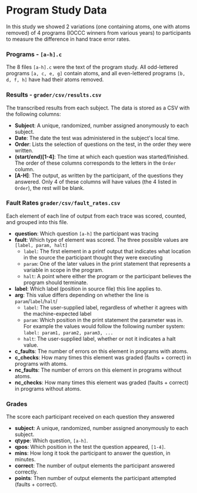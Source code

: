 # Program Study Data

In this study we showed 2 variations (one containing atoms, one with atoms removed) of 4 programs (IOCCC winners from various years) to participants to measure the difference in hand trace error rates.

### Programs - `[a-h].c`

The 8 files `[a-h].c` were the text of the program study. All odd-lettered programs `[a, c, e, g]` contain atoms, and all even-lettered programs `[b, d, f, h]` have had their atoms removed.

### Results - `grader/csv/results.csv`

The transcribed results from each subject. The data is stored as a CSV with the following columns:

* **Subject**: A unique, randomized, number assigned anonymously to each subject.
* **Date**: The date the test was administered in the subject's local time.
* **Order**: Lists the selection of questions on the test, in the order they were written.
* **(start/end)[1-4]**: The time at which each question was started/finished. The order of these columns corresponds to the letters in the `Order` column.
* **[A-H]**: The output, as written by the participant, of the questions they answered. Only 4 of these columns will have values (the 4 listed in `Order`), the rest will be blank.

### Fault Rates `grader/csv/fault_rates.csv`

Each element of each line of output from each trace was scored, counted, and grouped into this file.

* **question**: Which question `[a-h]` the participant was tracing
* **fault**: Which type of element was scored. The three possible values are `[label, param, halt]`
  * `label`: The first element in a printf output that indicates what location in the source the participant thought they were executing
  * `param`: One of the later values in the print statement that represents a variable in scope in the program.
  * `halt`: A point where either the program or the participant believes the program should terminate.
* **label**: Which label (position in source file) this line applies to.
* **arg**: This value differs depending on whether the line is `param`/`label`/`halt`/
  * `label`: The user-supplied label, regardless of whether it agrees with the machine-expected label
  * `param`: Which position in the print statement the parameter was in. For example the values would follow the following number system: `label: param1, param2, param3, ...`
  * `halt`: The user-supplied label, whether or not it indicates a halt value.
* **c_faults**: The number of errors on this element in programs with atoms.
* **c_checks**: How many times this element was graded (faults + correct) in programs with atoms.
* **nc_faults**: The number of errors on this element in programs without atoms.
* **nc_checks**: How many times this element was graded (faults + correct) in programs without atoms.

### Grades

The score each participant received on each question they answered

* **subject**: A unique, randomized, number assigned anonymously to each subject.
* **qtype**: Which question, `[a-h]`.
* **qpos**: Which position in the test the question appeared, `[1-4]`.
* **mins**: How long it took the participant to answer the question, in minutes.
* **correct**: The number of output elements the participant answered correctly.
* **points**: Then number of output elements the participant attempted (faults + correct).
